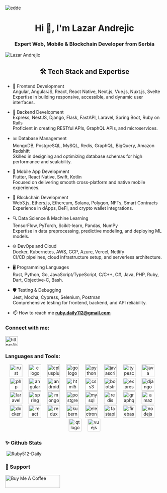 ![edde](https://github.com/muntazar77/muntazar77/assets/127090047/fbc872cb-1a06-4e86-b4f1-7929b9fd8a5d)


<h1 align="center">Hi 👋, I'm Lazar Andrejic</h1>
<h3 align="center">Expert Web, Mobile & Blockchain Developer from Serbia</h3>

<p align="left"> <img src="https://komarev.com/ghpvc/?username=muntazar77&label=Profile%20views&color=0e75b6&style=flat" alt="Lazar Andrejic" /> </p>

<h2 align="center"> 🛠️ Tech Stack and Expertise </h2>

- 🌟 Frontend Development<br/>
  Angular, AngularJS, React, React Native, Next.js, Vue.js, Nuxt.js, Svelte <br/>
  Expertise in building responsive, accessible, and dynamic user interfaces.
  
- 🔧 Backend Development<br/>
  Express, NestJS, Django, Flask, FastAPI, Laravel, Spring Boot, Ruby on Rails<br/>
  Proficient in creating RESTful APIs, GraphQL APIs, and microservices.
  
- 📊 Database Management<br/>
  MongoDB, PostgreSQL, MySQL, Redis, GraphQL, BigQuery, Amazon Redshift<br/>
  Skilled in designing and optimizing database schemas for high performance and scalability.
  
- 📱 Mobile App Development<br/>
  Flutter, React Native, Swift, Kotlin<br/>
  Focused on delivering smooth cross-platform and native mobile experiences.
  
- 🚀 Blockchain Development<br/>
  Web3.js, Ethers.js, Ethereum, Solana, Polygon, NFTs, Smart Contracts<br/>
  Experience in dApps, DeFi, and crypto wallet integrations.
  
- 🔍 Data Science & Machine Learning<br/>
  TensorFlow, PyTorch, Scikit-learn, Pandas, NumPy<br/>
  Expertise in data preprocessing, predictive modeling, and deploying ML models.
  
- 🌐 DevOps and Cloud<br/>
  Docker, Kubernetes, AWS, GCP, Azure, Vercel, Netlify<br/>
  CI/CD pipelines, cloud infrastructure setup, and serverless architecture.
  
- 🖥️ Programming Languages<br/>
  Rust, Python, Go, JavaScript/TypeScript, C/C++, C#, Java, PHP, Ruby, Dart, Objective-C, Bash.
  
- 🛡️ Testing & Debugging<br/>
  Jest, Mocha, Cypress, Selenium, Postman<br/>
  Comprehensive testing for frontend, backend, and API reliability.

- 📫 How to reach me **ruby.daily112@gmail.com**


<h3 align="left">Connect with me:</h3>

<p align="left">
  
<a href="https://t.me/cocodragon" target="blank"><img align="center" src="https://web.telegram.org/a/" alt="https://t.me/cocodragon" height="30" width="40" /></a>

</p>

<h3 align="left">Languages and Tools:</h3>
<div align="center">
  <img src="https://cdn.simpleicons.org/rust" height="40" alt="rust logo"  />
  <img width="12" />
  <img src="https://cdn.simpleicons.org/c/A8B9CC" height="40" alt="c logo"  />
  <img width="12" />
  <img src="https://cdn.simpleicons.org/c++/00599C" height="40" alt="cplusplus logo"  />
  <img width="12" />
  <img src="https://cdn.simpleicons.org/go/00ADD8" height="40" alt="go logo"  />
  <img width="12" />
  <img src="https://cdn.simpleicons.org/python/3776AB" height="40" alt="python logo"  />
  <img width="12" />
  <img src="https://cdn.simpleicons.org/javascript/F7DF1E" height="40" alt="javascript logo"  />
  <img width="12" />
  <img src="https://cdn.simpleicons.org/typescript/3178C6" height="40" alt="typescript logo"  />
  <img width="12" />
  <img src="https://cdn.jsdelivr.net/gh/devicons/devicon/icons/java/java-original.svg" height="40" alt="java logo"  />
  <img width="12" />
  <img src="https://cdn.jsdelivr.net/gh/devicons/devicon/icons/php/php-original.svg" height="40" alt="php logo"  />
  <img width="12" />
  <img src="https://cdn.jsdelivr.net/gh/devicons/devicon/icons/angularjs/angularjs-original.svg" height="40" alt="angularjs logo"  />
  <img width="12" />
  <img src="https://cdn.jsdelivr.net/gh/devicons/devicon/icons/android/android-original.svg" height="40" alt="android logo"  />
  <img width="12" />
  <img src="https://cdn.jsdelivr.net/gh/devicons/devicon/icons/html5/html5-original.svg" height="40" alt="html5 logo"  />
  <img width="12" />
  <img src="https://cdn.jsdelivr.net/gh/devicons/devicon/icons/css3/css3-original.svg" height="40" alt="css3 logo"  />
  <img width="12" />
  <img src="https://cdn.jsdelivr.net/gh/devicons/devicon/icons/bootstrap/bootstrap-original.svg" height="40" alt="bootstrap logo"  />
  <img width="12" />
  <img src="https://skillicons.dev/icons?i=express" height="40" alt="express logo"  />
  <img width="12" />
  <img src="https://skillicons.dev/icons?i=django" height="40" alt="django logo"  />
  <img width="12" />
  <img src="https://skillicons.dev/icons?i=laravel" height="40" alt="laravel logo"  />
  <img width="12" />
  <img src="https://skillicons.dev/icons?i=spring" height="40" alt="spring logo"  />
  <img width="12" />
  <img src="https://skillicons.dev/icons?i=mongodb" height="40" alt="mongodb logo"  />
  <img width="12" />
  <img src="https://cdn.jsdelivr.net/gh/devicons/devicon/icons/postgresql/postgresql-original.svg" height="40" alt="postgresql logo"  />
  <img width="12" />
  <img src="https://cdn.simpleicons.org/mysql/4479A1" height="40" alt="mysql logo"  />
  <img width="12" />
  <img src="https://skillicons.dev/icons?i=redis" height="40" alt="redis logo"  />
  <img width="12" />
  <img src="https://cdn.simpleicons.org/graphql/E10098" height="40" alt="graphql logo "  />
  <img width="12" />
  <img src="https://skillicons.dev/icons?i=aws" height="40" alt="amazonwebservices logo"  />
  <img width="12" />
  <img src="https://skillicons.dev/icons?i=docker" height="40" alt="docker logo"  />
  <img width="12" />
  <img src="https://cdn.jsdelivr.net/gh/devicons/devicon/icons/react/react-original.svg" height="40" alt="react logo"  />
  <img width="12" />
  <img src="https://cdn.simpleicons.org/redux/764ABC" height="40" alt="redux logo"  />
  <img width="12" />
  <img src="https://skillicons.dev/icons?i=kubernetes" height="40" alt="kubernetes logo"  />
  <img width="12" />
  <img src="https://cdn.simpleicons.org/electron/47848F" height="40" alt="electron logo"  />
  <img width="12" />
  <img src="https://cdn.simpleicons.org/fastapi/009688" height="40" alt="fastapi logo"  />
  <img width="12" />
  <img src="https://cdn.simpleicons.org/firebase/FFCA28" height="40" alt="firebase logo"  />
  <img width="12" />
  <img src="https://cdn.simpleicons.org/nodedotjs/339933" height="40" alt="nodejs logo"  />
  <img width="12" />
  <img src="https://cdn.simpleicons.org/qt/41CD52" height="40" alt="qt logo"  />
  <img width="12" />
  <img src="https://cdn.simpleicons.org/vuedotjs/4FC08D" height="40" alt="vuejs logo"  />
</div>

<h3 align="left">✨ Github Stats</h3>
<p>&nbsp;<img src="https://github-readme-stats.vercel.app/api?username=Ruby512-Daily&show_icons=true" alt="Ruby512-Daily" /> &nbsp;&nbsp;&nbsp; <img align="left" src="https://github-readme-stats.vercel.app/api/top-langs?username=Ruby512-Daily&show_icons=true&locale=en&layout=compact" alt="" /></p>

<h3 align="left">🌱 Support</h3>
<a href="https://www.buymeacoffee.com/rubycat512" target="_blank"><img src="https://cdn.buymeacoffee.com/buttons/default-orange.png" alt="Buy Me A Coffee" height="41" width="174"></a>

